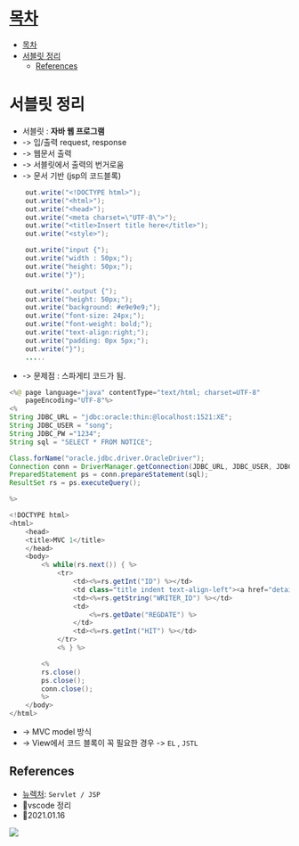 # [목차](#목차)
- [목차](#목차)
- [서블릿 정리](#서블릿-정리)
  - [References](#references)

# 서블릿 정리
- 서블릿 : **자바 웹 프로그램**
- -> 입/출력 request, response
- -> 웹문서 출력
- -> 서블릿에서 출력의 번거로움 
- -> 문서 기반 (jsp의 코드블록) 
```java
	out.write("<!DOCTYPE html>");
    out.write("<html>");
    out.write("<head>");
    out.write("<meta charset=\"UTF-8\">");
    out.write("<title>Insert title here</title>");
    out.write("<style>");

    out.write("input {");
    out.write("width : 50px;");
    out.write("height: 50px;");
    out.write("}");

    out.write(".output {");
    out.write("height: 50px;");
    out.write("background: #e9e9e9;");
    out.write("font-size: 24px;");
    out.write("font-weight: bold;");
    out.write("text-align:right;");
    out.write("padding: 0px 5px;");
    out.write("}");
    .....
```
- -> 문제점 : 스파게티 코드가 됨.
```java
<%@ page language="java" contentType="text/html; charset=UTF-8"
    pageEncoding="UTF-8"%>
<%
String JDBC_URL = "jdbc:oracle:thin:@localhost:1521:XE";
String JDBC_USER = "song";
String JDBC_PW ="1234";
String sql = "SELECT * FROM NOTICE";

Class.forName("oracle.jdbc.driver.OracleDriver");
Connection conn = DriverManager.getConnection(JDBC_URL, JDBC_USER, JDBC_PW);	
PreparedStatement ps = conn.prepareStatement(sql);
ResultSet rs = ps.executeQuery();

%>

<!DOCTYPE html>
<html>
    <head>
    <title>MVC 1</title>
    </head>
    <body>
        <% while(rs.next()) { %>		             
            <tr>
                <td><%=rs.getInt("ID") %></td>
                <td class="title indent text-align-left"><a href="detail.jsp?id=<%=rs.getInt("ID")%>"><%= rs.getString("TITLE") %></a></td>
                <td><%=rs.getString("WRITER_ID") %></td>
                <td>
                    <%=rs.getDate("REGDATE") %>		
                </td>
                <td><%=rs.getInt("HIT") %></td>
            </tr>
            <% } %>

        <% 
        rs.close() 
        ps.close();
        conn.close();
        %>    	
    </body>
</html>
```
- -> MVC model 방식
- -> View에서 코드 블록이 꼭 필요한 경우 -> `EL` ,  `JSTL`

## References
- [뉴렉처](https://www.youtube.com/watch?v=drCj2k50j_k&list=PLq8wAnVUcTFVOtENMsujSgtv2TOsMy8zd): `Servlet / JSP`
- 🎈vscode 정리
- 🎈2021.01.16

![](https://images.velog.io/images/withcolinsong/post/8dc5159f-5174-49f0-8cca-748d6cd38345/image.png)